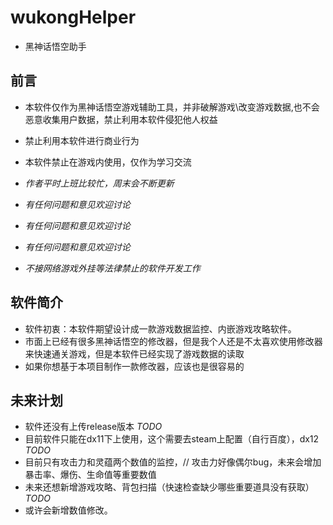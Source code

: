 # wukongHelper
- 黑神话悟空助手

## 前言
- 本软件仅作为黑神话悟空游戏辅助工具，并非破解游戏\改变游戏数据,也不会恶意收集用户数据，禁止利用本软件侵犯他人权益
- 禁止利用本软件进行商业行为
- 本软件禁止在游戏内使用，仅作为学习交流

- *作者平时上班比较忙，周末会不断更新*
- *有任何问题和意见欢迎讨论*
- *有任何问题和意见欢迎讨论*
- *有任何问题和意见欢迎讨论*
- *不接网络游戏外挂等法律禁止的软件开发工作*


## 软件简介
- 软件初衷：本软件期望设计成一款游戏数据监控、内嵌游戏攻略软件。
- 市面上已经有很多黑神话悟空的修改器，但是我个人还是不太喜欢使用修改器来快速通关游戏，但是本软件已经实现了游戏数据的读取
- 如果你想基于本项目制作一款修改器，应该也是很容易的

## 未来计划
- 软件还没有上传release版本 *TODO*
- 目前软件只能在dx11下上使用，这个需要去steam上配置（自行百度），dx12 *TODO*
- 目前只有攻击力和灵蕴两个数值的监控，// 攻击力好像偶尔bug，未来会增加暴击率、爆伤、生命值等重要数值
- 未来还想新增游戏攻略、背包扫描（快速检查缺少哪些重要道具没有获取）  *TODO*
- 或许会新增数值修改。
